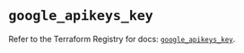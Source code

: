 # `google_apikeys_key`

Refer to the Terraform Registry for docs: [`google_apikeys_key`](https://registry.terraform.io/providers/hashicorp/google/6.42.0/docs/resources/apikeys_key).
